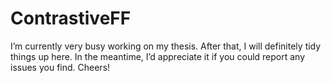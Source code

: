 # ContrastiveFF

I’m currently very busy working on my thesis. After that, I will definitely tidy things up here.
In the meantime, I’d appreciate it if you could report any issues you find.
Cheers!
